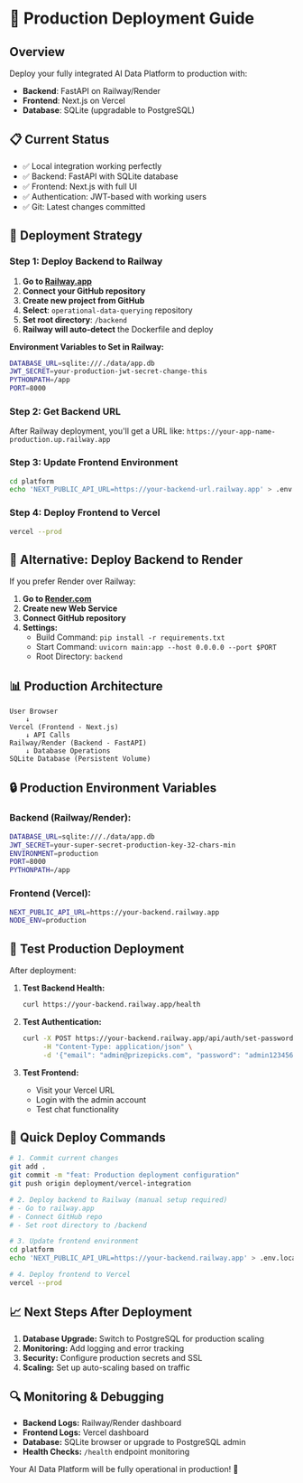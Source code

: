 # 🚀 Production Deployment Guide

## Overview
Deploy your fully integrated AI Data Platform to production with:
- **Backend**: FastAPI on Railway/Render
- **Frontend**: Next.js on Vercel
- **Database**: SQLite (upgradable to PostgreSQL)

## 📋 Current Status
- ✅ Local integration working perfectly
- ✅ Backend: FastAPI with SQLite database
- ✅ Frontend: Next.js with full UI
- ✅ Authentication: JWT-based with working users
- ✅ Git: Latest changes committed

## 🎯 Deployment Strategy

### **Step 1: Deploy Backend to Railway** 

1. **Go to [Railway.app](https://railway.app)**
2. **Connect your GitHub repository**
3. **Create new project from GitHub**
4. **Select**: `operational-data-querying` repository
5. **Set root directory**: `/backend`
6. **Railway will auto-detect** the Dockerfile and deploy

**Environment Variables to Set in Railway:**
```bash
DATABASE_URL=sqlite:///./data/app.db
JWT_SECRET=your-production-jwt-secret-change-this
PYTHONPATH=/app
PORT=8000
```

### **Step 2: Get Backend URL**
After Railway deployment, you'll get a URL like:
`https://your-app-name-production.up.railway.app`

### **Step 3: Update Frontend Environment**
```bash
cd platform
echo 'NEXT_PUBLIC_API_URL=https://your-backend-url.railway.app' > .env.local
```

### **Step 4: Deploy Frontend to Vercel**
```bash
vercel --prod
```

## 🔧 **Alternative: Deploy Backend to Render**

If you prefer Render over Railway:

1. **Go to [Render.com](https://render.com)**
2. **Create new Web Service**
3. **Connect GitHub repository**
4. **Settings:**
   - Build Command: `pip install -r requirements.txt`
   - Start Command: `uvicorn main:app --host 0.0.0.0 --port $PORT`
   - Root Directory: `backend`

## 📊 **Production Architecture**

```
User Browser
    ↓
Vercel (Frontend - Next.js)
    ↓ API Calls
Railway/Render (Backend - FastAPI)
    ↓ Database Operations  
SQLite Database (Persistent Volume)
```

## 🔒 **Production Environment Variables**

### **Backend (Railway/Render):**
```bash
DATABASE_URL=sqlite:///./data/app.db
JWT_SECRET=your-super-secret-production-key-32-chars-min
ENVIRONMENT=production
PORT=8000
PYTHONPATH=/app
```

### **Frontend (Vercel):**
```bash
NEXT_PUBLIC_API_URL=https://your-backend.railway.app
NODE_ENV=production
```

## 🧪 **Test Production Deployment**

After deployment:

1. **Test Backend Health:**
   ```bash
   curl https://your-backend.railway.app/health
   ```

2. **Test Authentication:**
   ```bash
   curl -X POST https://your-backend.railway.app/api/auth/set-password \
        -H "Content-Type: application/json" \
        -d '{"email": "admin@prizepicks.com", "password": "admin123456"}'
   ```

3. **Test Frontend:**
   - Visit your Vercel URL
   - Login with the admin account
   - Test chat functionality

## 🚀 **Quick Deploy Commands**

```bash
# 1. Commit current changes
git add .
git commit -m "feat: Production deployment configuration"
git push origin deployment/vercel-integration

# 2. Deploy backend to Railway (manual setup required)
# - Go to railway.app
# - Connect GitHub repo
# - Set root directory to /backend

# 3. Update frontend environment
cd platform
echo 'NEXT_PUBLIC_API_URL=https://your-backend.railway.app' > .env.local

# 4. Deploy frontend to Vercel
vercel --prod
```

## 📈 **Next Steps After Deployment**

1. **Database Upgrade:** Switch to PostgreSQL for production scaling
2. **Monitoring:** Add logging and error tracking
3. **Security:** Configure production secrets and SSL
4. **Scaling:** Set up auto-scaling based on traffic

## 🔍 **Monitoring & Debugging**

- **Backend Logs:** Railway/Render dashboard
- **Frontend Logs:** Vercel dashboard  
- **Database:** SQLite browser or upgrade to PostgreSQL admin
- **Health Checks:** `/health` endpoint monitoring

Your AI Data Platform will be fully operational in production! 🎉 
